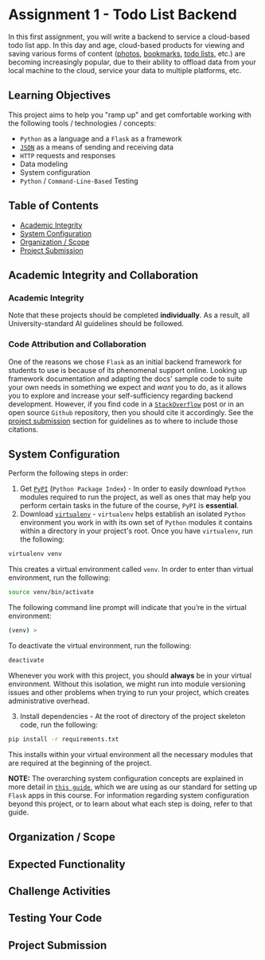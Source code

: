 # Assignment 1 - Todo List Backend

In this first assignment, you will write a backend to service a cloud-based todo list app.  In this day and age, cloud-based products for viewing and saving various forms of content ([photos](https://photos.google.com/), [bookmarks](https://stash.ai/), [todo lists](https://en.todoist.com/), etc.) are becoming increasingly popular, due to their ability to offload data from your local machine to the cloud, service your data to multiple platforms, etc.  


## Learning Objectives

This project aims to help you "ramp up" and get comfortable working with the following tools / technologies / concepts:

* `Python` as a language and a `Flask` as a framework
* [`JSON`](http://www.json.org/) as a means of sending and receiving data
* `HTTP` requests and responses
* Data modeling
* System configuration
* `Python` / `Command-Line-Based` Testing

## Table of Contents

* [Academic Integrity](#academic-integrity)
* [System Configuration](#system-configuration)
* [Organization / Scope](#organization--scope)
* [Project Submission](#project-submission)

## Academic Integrity and Collaboration

### Academic Integrity

Note that these projects should be completed **individually**.  As a result, all University-standard AI guidelines should be followed.

### Code Attribution and Collaboration

One of the reasons we chose `Flask` as an initial backend framework for students to use is because of its phenomenal support online.  Looking up framework documentation and adapting the docs' sample code to suite your own needs in something we expect and *want* you to do, as it allows you to explore and increase your self-sufficiency regarding backend development.  However, if you find code in a [`StackOverflow`](`https://stackoverflow.com/`) post or in an open source `Github` repository, then you should cite it accordingly.  See the [project submission](#project-submission) section for guidelines as to where to include those citations.

## System Configuration

Perform the following steps in order:

1. Get [`PyPI`](https://pip.pypa.io/en/stable/installing/) (`Python Package Index`) - In order to easily download `Python` modules required to run the project, as well as ones that may help you perform certain tasks in the future of the course, `PyPI` is **essential**.  
2. Download [`virtualenv`](https://virtualenv.pypa.io/en/stable/installation/) - `virtualenv` helps establish an isolated `Python` environment you work in with its own set of `Python` modules it contains within a directory in your project's root.  Once you have `virtualenv`, run the following:

````bash
virtualenv venv
````

This creates a virtual environment called `venv`.  In order to enter than virtual environment, run the following:

````bash
source venv/bin/activate
````

The following command line prompt will indicate that you’re in the virtual environment:

````bash
(venv) >
````

To deactivate the virtual environment, run the following:

````bash
deactivate
````

Whenever you work with this project, you should **always** be in your virtual environment.  Without this isolation, we might run into module versioning issues and other problems when trying to run your project, which creates administrative overhead.  

3. Install dependencies - At the root of directory of the project skeleton code, run the following:

````bash
pip install -r requirements.txt
````

This installs within your virtual environment all the necessary modules that are required at the beginning of the project.

**NOTE:** The overarching system configuration concepts are explained in more detail in [`this guide`](http://www.joeantonakakis.com/FlaskDevOps/), which we are using as our standard for setting up `Flask` apps in this course.  For information regarding system configuration beyond this project, or to learn about what each step is doing, refer to that guide.  

## Organization / Scope

## Expected Functionality

## Challenge Activities

## Testing Your Code

## Project Submission
